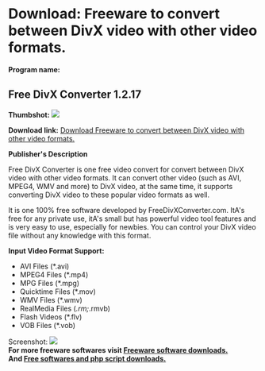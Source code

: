 # Download: Freeware to convert between DivX video with other video formats.

**Program name:**

## Free DivX Converter 1.2.17

  
**Thumbshot:** ![](http://www.freewarefiles.com/screenshot/freedivxcvtr1_md.gif)   
  
**Download link:** [Download Freeware to convert between DivX video with other video formats.](http://freesoftwares.boysofts.com/Free-DivX-Converter_program_47859.html)  
  


**Publisher's Description**  
  


Free DivX Converter is one free video convert for convert between DivX video with other video formats. It can convert other video (such as AVI, MPEG4, WMV and more) to DivX video, at the same time, it supports converting DivX video to these popular video formats as well. 

It is one 100% free software developed by FreeDivXConverter.com. ItA's free for any private use, itA's small but has powerful video tool features and is very easy to use, especially for newbies. You can control your DivX video file without any knowledge with this format.

**Input Video Format Support:**

  * AVI Files (*.avi) 
  * MPEG4 Files (*.mp4) 
  * MPG Files (*.mpg) 
  * Quicktime Files (*.mov) 
  * WMV Files (*.wmv) 
  * RealMedia Files (*.rm;*.rmvb) 
  * Flash Videos (*.flv) 
  * VOB Files (*.vob) 

  
  
Screenshot: ![](http://www.freewarefiles.com/screenshot/freedivxcvtr1.gif)   
**For more freeware softwares visit [Freeware software downloads.](http://freesoftwares.boysofts.com/)**   
**And [Free softwares and php script downloads.](http://www.boysofts.com/)**
